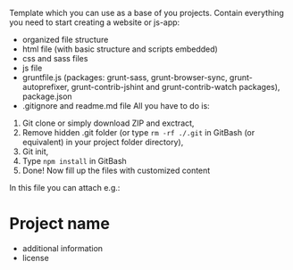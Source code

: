 Template which you can use as a base of you projects. Contain everything you need to start creating a website or js-app:
- organized file structure
- html file (with basic structure and scripts embedded)
- css and sass files
- js file
- gruntfile.js (packages: grunt-sass, grunt-browser-sync, grunt-autoprefixer, grunt-contrib-jshint and grunt-contrib-watch packages), package.json
- .gitignore and readme.md file
All you have to do is:
1. Git clone or simply download ZIP and exctract,
2. Remove hidden .git folder (or type `rm -rf ./.git` in GitBash (or equivalent) in your project folder directory),
3. Git init, 
4. Type `npm install` in GitBash
5. Done! Now fill up the files with customized content


In this file you can attach e.g.:
# Project name
* additional information
* license
